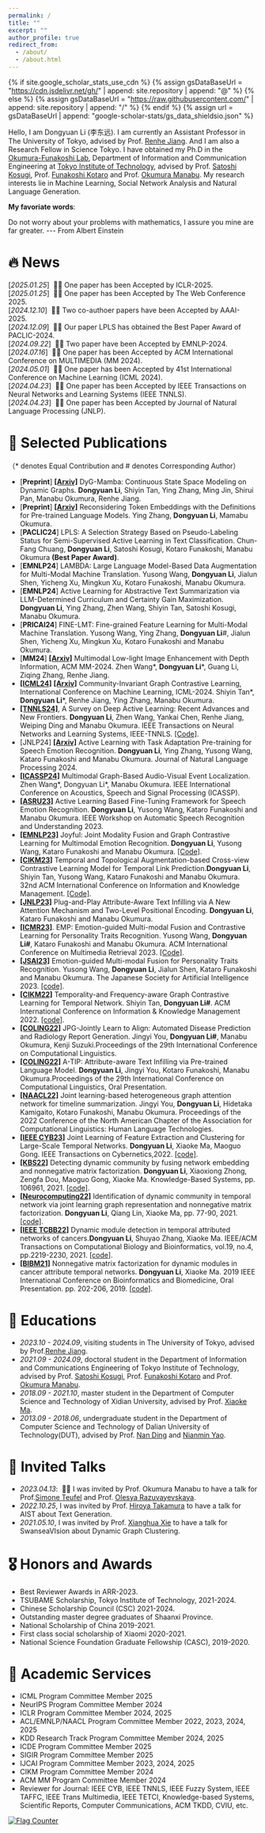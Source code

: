 ```yaml
---
permalink: /
title: ""
excerpt: ""
author_profile: true
redirect_from: 
  - /about/
  - /about.html
---
```


{% if site.google_scholar_stats_use_cdn %}
{% assign gsDataBaseUrl = "https://cdn.jsdelivr.net/gh/" | append: site.repository | append: "@" %}
{% else %}
{% assign gsDataBaseUrl = "https://raw.githubusercontent.com/" | append: site.repository | append: "/" %}
{% endif %}
{% assign url = gsDataBaseUrl | append: "google-scholar-stats/gs_data_shieldsio.json" %}

<span class='anchor' id='about-me'></span>


Hello, I am Dongyuan Li (李东远). I am currently an Assistant Professor in The University of Tokyo, advised by Prof. [Renhe Jiang](https://www.renhejiang.com/).
And I am also a Research Fellow in Science Tokyo. I have obtained my Ph.D in the [Okumura-Funakoshi Lab](https://lr-www.pi.titech.ac.jp/wp/), Department of Information and Communication Engineering at [Tokyo Institute of Technology](https://www.first.iir.titech.ac.jp/), advised by Prof. [Satoshi Kosugi](https://satoshi-kosugi.github.io/index.html), Prof. [Funakoshi Kotaro](http://lr-www.pi.titech.ac.jp/~funakoshi/public/en/) and Prof. [Okumura Manabu](http://www.lr.pi.titech.ac.jp/~oku/index-j.html). My research interests lie in Machine Learning, Social Network Analysis and Natural Language Generation. 

**My favoriate words**:

Do not worry about your problems with mathematics, I assure you mine are far greater. --- From Albert Einstein



# 🔥 News
[*2025.01.25*] &nbsp;🎉🎉 One paper has been Accepted by ICLR-2025.\
[*2025.01.25*] &nbsp;🎉🎉 One paper has been Accepted by The Web Conference 2025.\
[*2024.12.10*] &nbsp;🎉🎉 Two co-authoer papers have been Accepted by AAAI-2025.\
[*2024.12.09*] &nbsp;🎉🎉 Our paper LPLS has obtained the Best Paper Award of PACLIC-2024.\
[*2024.09.22*] &nbsp;🎉🎉 Two paper have been Accepted by EMNLP-2024.\
[*2024.07.16*] &nbsp;🎉🎉 One paper has been Accepted by ACM International Conference on MULTIMEDIA (MM 2024).\
[*2024.05.01*] &nbsp;🎉🎉 One paper has been Accepted by 41st International Conference on Machine Learning (ICML 2024).\
[*2024.04.23*] &nbsp;🎉🎉 One paper has been Accepted by IEEE Transactions on Neural Networks and Learning Systems (IEEE TNNLS).\
[*2024.04.23*] &nbsp;🎉🎉 One paper has been Accepted by Journal of Natural Language Processing (JNLP).
  
# 📝 Selected Publications
 （* denotes Equal Contribution and # denotes Corresponding Author）
- [**Preprint**] [**\[Arxiv\]**](https://arxiv.org/pdf/2408.06966) DyG-Mamba: Continuous State Space Modeling on Dynamic Graphs. **Dongyuan Li**, Shiyin Tan, Ying Zhang, Ming Jin, Shirui Pan, Manabu Okumura, Renhe Jiang.
- [**Preprint**] [**\[Arxiv\]**](https://arxiv.org/abs/2408.01308) Reconsidering Token Embeddings with the Definitions for Pre-trained Language Models. Ying Zhang, **Dongyuan Li**, Mamabu Okumura.
- [**PACLIC24**] LPLS: A Selection Strategy Based on Pseudo-Labeling Status for Semi-Supervised Active Learning in Text Classification. Chun-Fang Chuang, **Dongyuan Li**, Satoshi Kosugi, Kotaro Funakoshi, Manabu Okumura **(Best Paper Award)**.
- [**EMNLP24**] LAMBDA: Large Language Model-Based Data Augmentation for Multi-Modal Machine Translation. Yusong Wang, **Dongyuan Li**, Jialun Shen, Yicheng Xu, Mingkun Xu, Kotaro Funakoshi, Manabu Okumura.
- [**EMNLP24**] Active Learning for Abstractive Text Summarization via LLM-Determined Curriculum and Certainty Gain Maximization. **Dongyuan Li**, Ying Zhang, Zhen Wang, Shiyin Tan, Satoshi Kosugi, Manabu Okumura.
- [**PRICAI24**] FINE-LMT: Fine-grained Feature Learning for Multi-Modal Machine Translation. Yusong Wang, Ying Zhang, **Dongyuan Li**\#, Jialun Shen, Yicheng Xu, Mingkun Xu, Kotaro Funakoshi and Manabu Okumura.
- [**MM24**] [**\[Arxiv\]**](https://openreview.net/forum?id=Tsz6Kra6fX) Multimodal Low-light Image Enhancement with Depth Information, ACM MM-2024. Zhen Wang\*, **Dongyuan Li**\*, Guang Li, Ziqing Zhang, Renhe Jiang. 
- [**\[ICML24\]**](https://openreview.net/forum?id=dskLpg8WFb) [**\[Arxiv\]**](https://arxiv.org/abs/2405.01350) Community-Invariant Graph Contrastive Learning, International Conference on Machine Learning, ICML-2024. Shiyin Tan\*, **Dongyuan Li**\*, Renhe Jiang, Ying Zhang, Manabu Okumura. 
- [**\[TNNLS24\]**](https://arxiv.org/pdf/2405.00334),  A Survey on Deep Active Learning: Recent Advances and New Frontiers.   **Dongyuan Li**, Zhen Wang, Yankai Chen, Renhe Jiang, Weiping Ding and Manabu Okumura. IEEE Transactions on Neural Networks and Learning Systems, IEEE-TNNLS. [\[Code\]](https://github.com/Clearloveyuan/awesome-active-learning-New).
- [JNLP24] [**\[Arxiv\]**](https://scholar.google.com/citations?view_op=view_citation&hl=zh-CN&user=Pgo9ZZ0AAAAJ&sortby=pubdate&citation_for_view=Pgo9ZZ0AAAAJ:4TOpqqG69KYC) Active Learning with Task Adaptation Pre-training for Speech Emotion Recognition.   **Dongyuan Li**, Ying Zhang, Yusong Wang, Kataro Funakoshi and Manabu Okumura. Journal of Natural Language Processing 2024.
- [**\[ICASSP24\]**](https://ieeexplore.ieee.org/abstract/document/10448223)  Multimodal Graph-Based Audio-Visual Event Localization. Zhen Wang\*, Dongyuan Li\*, Manabu Okumura. IEEE International Conference on Acoustics, Speech and Signal Processing (ICASSP).
- [**\[ASRU23\]**](https://arxiv.org/pdf/2310.00283.pdf)  Active Learning Based Fine-Tuning Framework for Speech Emotion Recognition. **Dongyuan Li**, Yusong Wang, Kataro Funakoshi and Manabu Okumura. IEEE Workshop on Automatic Speech Recognition and Understanding 2023.
- [**\[EMNLP23\]**](https://aclanthology.org/2023.emnlp-main.996/) Joyful: Joint Modality Fusion and Graph Contrastive Learning for Multimodal Emotion Recognition. **Dongyuan Li**, Yusong Wang, Kataro Funakoshi and Manabu Okumura. [\[Code\]](https://github.com/wykstc/MERC-main).
- [**\[CIKM23\]**](https://dl.acm.org/doi/10.1145/3583780.3615231) Temporal and Topological Augmentation-based Cross-view Contrastive Learning Model for Temporal Link Prediction.**Dongyuan Li**, Shiyin Tan, Yusong Wang, Kataro Funakoshi and Manabu Okumura. 32nd ACM International Conference on Information and Knowledge Management. [\[Code\]](https://anonymous.4open.science/r/Melt-712F/README.md). 
- [**\[JNLP23\]**](https://www.jstage.jst.go.jp/article/jnlp/30/3/30_1011/_article/-char/ja) Plug-and-Play Attribute-Aware Text Infilling via A New Attention Mechanism and Two-Level Positional Encoding.   **Dongyuan Li**, Kataro Funakoshi and Manabu Okumura. 
- [**\[ICMR23\]**](https://dl.acm.org/doi/abs/10.1145/3591106.3592243). EMP: Emotion-guided Multi-modal Fusion and Contrastive Learning for Personality Traits Recognition.  Yusong Wang, **Dongyuan Li#**, Kataro Funakoshi and Manabu Okumura. ACM International Conference on Multimedia Retrieval 2023. [\[Code\]](https://github.com/wykstc/PSR).
- [**\[JSAI23\]**](https://www.jstage.jst.go.jp/article/pjsai/JSAI2023/0/JSAI2023_2U4IS2c03/_pdf/-char/ja) Emotion-guided Multi-modal Fusion for Personality Traits Recognition.   Yusong Wang, **Dongyuan Li**, Jialun Shen, Kataro Funakoshi and Manabu Okumura. The Japanese Society for Artificial Intelligence 2023. [\[code\]](https://github.com/wykstc/PSR).
- [**\[CIKM22\]**](https://dl.acm.org/doi/abs/10.1145/3511808.3557469) Temporality-and Frequency-aware Graph Contrastive Learning for Temporal Network.  Shiyin Tan, **Dongyuan Li#**. ACM International Conference on Information & Knowledge Management 2022. [\[code\]](https://anonymous.4open.science/r/TF-GCL-EF6C/README.md).
- [**\[COLING22\]**](https://aclanthology.org/2022.coling-1.523.pdf) JPG-Jointly Learn to Align: Automated Disease Prediction and Radiology Report Generation. Jingyi You, **Dongyuan Li#**, Manabu Okumura, Kenji Suzuki.Proceedings of the 29th International Conference on Computational Linguistics. 
- [**\[COLING22\]**](https://aclanthology.org/2022.coling-1.511.pdf) A-TIP: Attribute-aware Text Infilling via Pre-trained Language Model.  **Dongyuan Li**, Jingyi You, Kotaro Funakoshi, Manabu Okumura.Proceedings of the 29th International Conference on Computational Linguistics, Oral Presentation.
- [**\[NAACL22\]**](https://aclanthology.org/2022.naacl-main.301.pdf) Joint learning-based heterogeneous graph attention network for timeline summarization.  Jingyi You, **Dongyuan Li**, Hidetaka Kamigaito, Kotaro Funakoshi, Manabu Okumura. Proceedings of the 2022 Conference of the North American Chapter of the Association for Computational Linguistics: Human Language Technologies.
- [**\[IEEE CYB23\]**](https://drive.google.com/file/d/1lzP-F0yne9mbcvuwlQlp_mj1DO1XiuMZ/view) Joint Learning of Feature Extraction and Clustering for Large-Scale Temporal Networks.  **Dongyuan Li**, Xiaoke Ma, Maoguo Gong. IEEE Transactions on Cybernetics,2022. [\[code\]](https://github.com/Clearloveyuan/jLMDC).
- [**\[KBS22\]**](https://drive.google.com/file/d/1Z92yKCZnsfc1UBb4akXvkKDnIPfzcxH_/view) Detecting dynamic community by fusing network embedding and nonnegative matrix factorization.  **Dongyuan Li**, Xiaoxiong Zhong, Zengfa Dou, Maoguo Gong, Xiaoke Ma. Knowledge-Based Systems, pp. 106961, 2021. [\[code\]](https://github.com/Clearloveyuan/SMFBC/tree/main/Baselines/NE2NMF).
- [**\[Neurocomputing22\]**](https://drive.google.com/file/d/1bREsfCfUONdTRoZCVROKwaFu494AXw0H/view) Identification of dynamic community in temporal network via joint learning graph representation and nonnegative matrix factorization. **Dongyuan Li**, Qiang Lin, Xiaoke Ma, pp. 77-90, 2021.  [\[code\]](https://github.com/Clearloveyuan/jLDEC_demo). 
- [**\[IEEE TCBB22\]**](https://drive.google.com/file/d/1J_sbJZ0kuUoC9APiknQqn33IqCNCTbXm/view) Dynamic module detection in temporal attributed networks of cancers.**Dongyuan Li**, Shuyao Zhang, Xiaoke Ma. IEEE/ACM Transactions on Computational Biology and Bioinformatics, vol.19, no.4, pp.2219-2230, 2021. [\[code\]](https://github.com/Clearloveyuan/IEEE-BIBM-TCBB).
- [**\[BIBM21\]**](https://ieeexplore.ieee.org/abstract/document/8983045) Nonnegative matrix factorization for dynamic modules in cancer attribute temporal networks.  **Dongyuan Li**, Xiaoke Ma. 2019 IEEE International Conference on Bioinformatics and Biomedicine, Oral Presentation. pp. 202-206, 2019.  [\[code\]](https://github.com/Clearloveyuan/IEEE-BIBM-TCBB).
  

# 📖 Educations
- *2023.10 - 2024.09*, visiting students in The University of Tokyo, advised by Prof.[Renhe Jiang](https://www.renhejiang.com/).
- *2021.09 - 2024.09*, doctoral student in the Department of Information and Communications Engineering of Tokyo Institute of Technology, advised by Prof. [Satoshi Kosugi](https://satoshi-kosugi.github.io/index.html), Prof. [Funakoshi Kotaro](http://lr-www.pi.titech.ac.jp/~funakoshi/public/en/) and Prof. [Okumura Manabu](http://www.lr.pi.titech.ac.jp/~oku/index-j.html).
- *2018.09 - 2021.10*, master student in the Department of Computer Science and Technology of Xidian University, advised by Prof. [Xiaoke Ma](https://web.xidian.edu.cn/xkma/).
- *2013.09 - 2018.06*, undergraduate student in the Department of Computer Science and Technology of Dalian University of Technology(DUT), advised by Prof. [Nan Ding](http://faculty.dlut.edu.cn/2005011019/zh_CN/index.htm) and [Nianmin Yao](http://faculty.dlut.edu.cn/lucos/zh_CN/index.htm).


# 💬 Invited Talks
- *2023.04.13*: &nbsp;🎉🎉 I was invited by Prof. Okumura Manabu to have a talk for Prof.[Simone Teufel](https://www.cl.cam.ac.uk/~sht25/) and Prof. [Olesya Razuvayevskaya](https://www.cl.cam.ac.uk/~or264/). 
- *2022.10.25*, I was invited by Prof. [Hiroya Takamura](https://sites.google.com/view/hjtakamura/) to have a talk for AIST about Text Generation.
- *2021.05.10*, I was invited by Prof. [Xianghua Xie](http://csvision.swan.ac.uk/) to have a talk for SwanseaVIsion about Dynamic Graph Clustering.

# 🎖 Honors and Awards

- Best Reviewer Awards in ARR-2023. 
- TSUBAME Scholarship, Tokyo Institute of Technology, 2021-2024.
- Chinese Scholarship Council (CSC) 2021-2024.
- Outstanding master degree graduates of Shaanxi Province.
- National Scholarship of China 2019-2021.
- First class social scholarship of Xiaomi 2020-2021.
- National Science Foundation Graduate Fellowship (CASC), 2019-2020.

# 📄 Academic Services
- ICML Program Committee Member 2025
- NeurIPS Program Committee Member 2024
- ICLR Program Committee Member 2024, 2025
- ACL/EMNLP/NAACL Program Committee Member 2022, 2023, 2024, 2025
- KDD Research Track Program Committee Member 2024, 2025
- ICDE Program Committee Member 2025
- SIGIR Program Committee Member 2025
- IJCAI Program Committee Member 2023, 2024, 2025
- CIKM Program Committee Member 2024
- ACM MM Program Committee Member 2024
- Reviewer for Journal: IEEE CYB, IEEE TNNLS, IEEE Fuzzy System, IEEE TAFFC, IEEE Trans Multimedia, IEEE TETCI, Knowledge-based Systems, Scientific Reports, Computer Communications, ACM TKDD, CVIU, etc. 

<a href="https://info.flagcounter.com/csuE"><img src="https://s01.flagcounter.com/countxl/csuE/bg_FFFFFF/txt_000000/border_CCCCCC/columns_4/maxflags_12/viewers_0/labels_0/pageviews_1/flags_0/percent_0/" alt="Flag Counter" border="0"></a>
